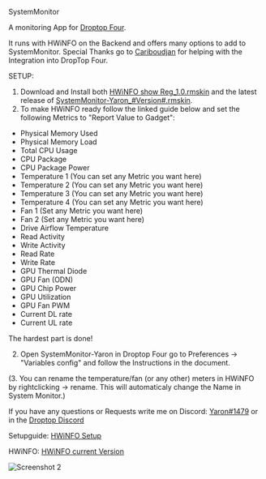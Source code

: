 
SystemMonitor

A monitoring App for [Droptop Four](https://github.com/Droptop-Four).

It runs with HWiNFO on the Backend and offers many options to add to SystemMonitor. 
Special Thanks go to [Cariboudjan](https://github.com/Cariboudjan)  for helping with the Integration into DropTop Four.


SETUP:
1. Download and Install both [HWiNFO show Reg_1.0.rmskin](https://github.com/Yaron2334/DroptopFour-SystemMonitor/blob/main/HWiNFO%20show%20Reg_1.0.rmskin) and the latest release of [SystemMonitor-Yaron_#Version#.rmskin](https://github.com/Yaron2334/DroptopFour-SystemMonitor/releases).
2. To make HWiNFO ready follow the linked guide below and set the following Metrics to "Report Value to Gadget":

- Physical Memory Used
- Physical Memory Load
- Total CPU Usage
- CPU Package
- CPU Package Power
- Temperature 1 (You can set any Metric you want here)
- Temperature 2 (You can set any Metric you want here)
- Temperature 3 (You can set any Metric you want here)
- Temperature 4 (You can set any Metric you want here)
- Fan 1 (Set any Metric you want here)
- Fan 2 (Set any Metric you want here)
- Drive Airflow Temperature
- Read Activity
- Write Activity
- Read Rate
- Write Rate
- GPU Thermal Diode
- GPU Fan (ODN)
- GPU Chip Power
- GPU Utilization
- GPU Fan PWM
- Current DL rate
- Current UL rate

The hardest part is done!

2. Open SystemMonitor-Yaron in Droptop Four go to Preferences -> "Variables config" and follow the Instructions in the document.

(3. You can rename the temperature/fan (or any other) meters in HWiNFO by rightclicking -> rename. This will automaticaly change the Name in System Monitor.)

If you have any questions or Requests write me on Discord: [Yaron#1479](https://discord.com/users/709053559836246137) or in the [Droptop Discord](https://discord.com/invite/sr54GBHBxb)


Setupguide: [HWiNFO Setup](https://docs.rainmeter.net/tips/hwinfo/)

HWiNFO: [HWiNFO current Version](https://www.hwinfo.com/download/)


![Screenshot 2](https://user-images.githubusercontent.com/87992378/152316022-79a4fb2f-ee6e-4409-9a92-a751eedc8f8e.png)
